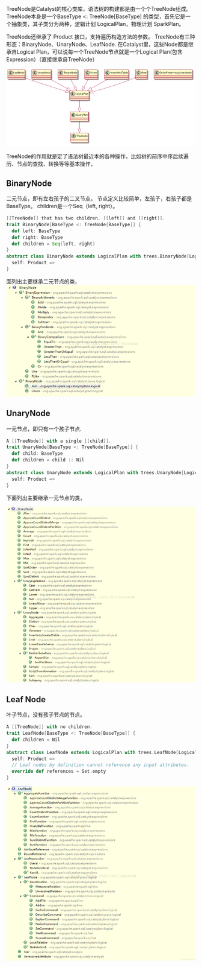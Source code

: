 TreeNode是Catalyst的核心类库，语法树的构建都是由一个个TreeNode组成。TreeNode本身是一个BaseType <: TreeNode[BaseType] 的类型，首先它是一个抽象类，其子类分为两种，逻辑计划 LogicalPlan，物理计划 SparkPlan。

TreeNode还继承了 Product 接口，支持遍历构造方法的参数。
TreeNode有三种形态：BinaryNode、UnaryNode、LeafNode. 
在Catalyst里，这些Node都是继承自Logical Plan，可以说每一个TreeNode节点就是一个Logical Plan(包含Expression）（直接继承自TreeNode）

![](images/plantuml7083094839556630408.png)

TreeNode的作用就是定了语法树最近本的各种操作，比如树的前序中序后续遍历、节点的查找、转换等等基本操作，


## BinaryNode 
二元节点，即有左右孩子的二叉节点。 节点定义比较简单，左孩子，右孩子都是BaseType。 children是一个Seq（left, right）。
```scala
[[TreeNode]] that has two children, [[left]] and [[right]]. 
trait BinaryNode[BaseType <: TreeNode[BaseType]] { 
  def left: BaseType 
  def right: BaseType 
  def children = Seq(left, right) 
} 
abstract class BinaryNode extends LogicalPlan with trees.BinaryNode[LogicalPlan] { 
  self: Product => 
}
```

面列出主要继承二元节点的类，
![](images/20140724143759464.png)


## UnaryNode

一元节点，即只有一个孩子节点.
```scala
A [[TreeNode]] with a single [[child]]. 
trait UnaryNode[BaseType <: TreeNode[BaseType]] { 
  def child: BaseType 
  def children = child :: Nil 
} 
abstract class UnaryNode extends LogicalPlan with trees.UnaryNode[LogicalPlan] { 
  self: Product => 
}
```
下面列出主要继承一元节点的类，

![](images/20140724144134791.png)

## Leaf Node 

叶子节点，没有孩子节点的节点。
```scala
A [[TreeNode]] with no children. 
trait LeafNode[BaseType <: TreeNode[BaseType]] { 
  def children = Nil 
} 
abstract class LeafNode extends LogicalPlan with trees.LeafNode[LogicalPlan] { 
  self: Product => 
  // Leaf nodes by definition cannot reference any input attributes. 
  override def references = Set.empty 
}
```
![](images/20140724144011812.png)


